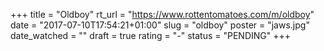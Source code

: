 +++
title = "Oldboy"
rt_url = "https://www.rottentomatoes.com/m/oldboy"
date = "2017-07-10T17:54:21+01:00"
slug = "oldboy"
poster = "jaws.jpg"
date_watched = ""
draft = true
rating = "-"
status = "PENDING"
+++
